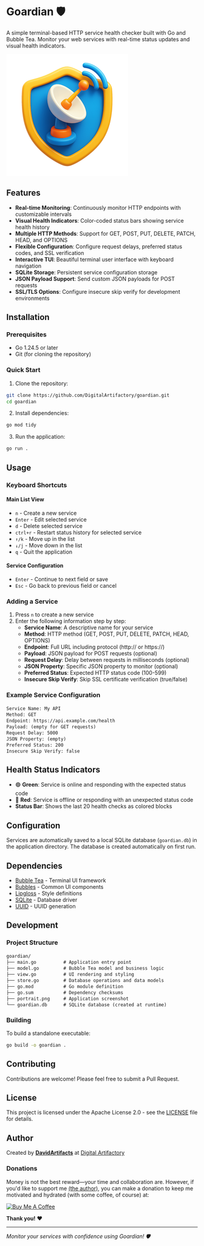 # Goardian 🛡️

A simple terminal-based HTTP service health checker built with Go and Bubble Tea. Monitor your web services with real-time status updates and visual health indicators.

![goardian](portrait.png)

## Features

- **Real-time Monitoring**: Continuously monitor HTTP endpoints with customizable intervals
- **Visual Health Indicators**: Color-coded status bars showing service health history
- **Multiple HTTP Methods**: Support for GET, POST, PUT, DELETE, PATCH, HEAD, and OPTIONS
- **Flexible Configuration**: Configure request delays, preferred status codes, and SSL verification
- **Interactive TUI**: Beautiful terminal user interface with keyboard navigation
- **SQLite Storage**: Persistent service configuration storage
- **JSON Payload Support**: Send custom JSON payloads for POST requests
- **SSL/TLS Options**: Configure insecure skip verify for development environments

## Installation

### Prerequisites

- Go 1.24.5 or later
- Git (for cloning the repository)

### Quick Start

1. Clone the repository:
```bash
git clone https://github.com/DigitalArtifactory/goardian.git
cd goardian
```

2. Install dependencies:
```bash
go mod tidy
```

3. Run the application:
```bash
go run .
```

## Usage

### Keyboard Shortcuts

#### Main List View
- `n` - Create a new service
- `Enter` - Edit selected service
- `d` - Delete selected service
- `ctrl+r` - Restart status history for selected service
- `↑/k` - Move up in the list
- `↓/j` - Move down in the list
- `q` - Quit the application

#### Service Configuration
- `Enter` - Continue to next field or save
- `Esc` - Go back to previous field or cancel

### Adding a Service

1. Press `n` to create a new service
2. Enter the following information step by step:
   - **Service Name**: A descriptive name for your service
   - **Method**: HTTP method (GET, POST, PUT, DELETE, PATCH, HEAD, OPTIONS)
   - **Endpoint**: Full URL including protocol (http:// or https://)
   - **Payload**: JSON payload for POST requests (optional)
   - **Request Delay**: Delay between requests in milliseconds (optional)
   - **JSON Property**: Specific JSON property to monitor (optional)
   - **Preferred Status**: Expected HTTP status code (100-599)
   - **Insecure Skip Verify**: Skip SSL certificate verification (true/false)

### Example Service Configuration

```
Service Name: My API
Method: GET
Endpoint: https://api.example.com/health
Payload: (empty for GET requests)
Request Delay: 5000
JSON Property: (empty)
Preferred Status: 200
Insecure Skip Verify: false
```

## Health Status Indicators

- 🟢 **Green**: Service is online and responding with the expected status code
- 🔴 **Red**: Service is offline or responding with an unexpected status code
- **Status Bar**: Shows the last 20 health checks as colored blocks

## Configuration

Services are automatically saved to a local SQLite database (`goardian.db`) in the application directory. The database is created automatically on first run.

## Dependencies

- [Bubble Tea](https://github.com/charmbracelet/bubbletea) - Terminal UI framework
- [Bubbles](https://github.com/charmbracelet/bubbles) - Common UI components
- [Lipgloss](https://github.com/charmbracelet/lipgloss) - Style definitions
- [SQLite](https://modernc.org/sqlite) - Database driver
- [UUID](https://github.com/google/uuid) - UUID generation

## Development

### Project Structure

```
goardian/
├── main.go          # Application entry point
├── model.go         # Bubble Tea model and business logic
├── view.go          # UI rendering and styling
├── store.go         # Database operations and data models
├── go.mod           # Go module definition
├── go.sum           # Dependency checksums
├── portrait.png     # Application screenshot
└── goardian.db      # SQLite database (created at runtime)
```

### Building

To build a standalone executable:

```bash
go build -o goardian .
```

## Contributing

Contributions are welcome! Please feel free to submit a Pull Request.

## License

This project is licensed under the Apache License 2.0 - see the [LICENSE](LICENSE) file for details.

## Author

Created by **[DavidArtifacts](https://github.com/DavidArtifacts)** at [Digital Artifactory](https://github.com/DigitalArtifactory)

### Donations
Money is not the best reward—your time and collaboration are. However, if you'd like to support me [(the author)](https://github.com/DavidArtifacts), you can make a donation to keep me motivated and hydrated (with some coffee, of course) at: 

<a href="https://www.buymeacoffee.com/davidartifacts" target="_blank"><img src="https://cdn.buymeacoffee.com/buttons/v2/default-yellow.png" alt="Buy Me A Coffee" style="height: 30px !important;width: 109px !important;" ></a>

**Thank you!** ❤

---

*Monitor your services with confidence using Goardian! 🛡️*
